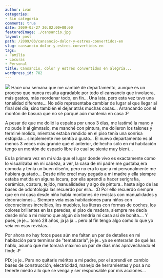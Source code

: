 ```yaml
---
author: ivan
categories:
- Sin categoría
comments: true
date: 2009-03-27 20:02:00+00:00
featuredImage: ./cansancio.jpg
layout: post
path: /2009/03/cansancio-dolor-y-estres-convertidos-en
slug: cansancio-dolor-y-estres-convertidos-en
tags:
- Familia
- Locuras
- Personal
title: Cansancio, dolor y estrés convertidos en alegría...
wordpress_id: 782
---
```


[![](/photos/cansancio.jpg)](https://4.bp.blogspot.com/_T2UWuNJg3dQ/SczwYVese7I/AAAAAAAABaA/ydTErahvyDg/s1600-h/cansancio.jpg)
Hace una semana que me cambié de departamento, aunque es un proceso que nunca resulta agradable por todo el cansancio que involucra, más gastos, más reordenar todo, en fin... Una lata, pero esta vez tuvo una tonalidad diferente... No sólo representaba cambiar de lugar al que llegar al final del día, sino también el dejar atrás muchas cosas... Arrancando con el montón de basura que no sé porqué aún mantenía en casa :P

A pesar de que me dolió la espalda por unos 3 días, me lastimé la mano y no pude ir al gimnasio, me manché con pintura, me dolieron los talones y terminé molido, mientras estaba rendido en el piso tenía una sonrisa estúpida... simplemente me sentía a gusto... El nuevo departamento es al menos 3 veces más grande que el anterior, de hecho sólo en mi habitación tengo un montón de espacio libre (lo cual se siente muy bien)...

Es la primera vez en mi vida que el lugar donde vivo es exactamente como lo visualizaba en mi cabeza, a ver, la casa de mi padre me gustaba,era cómoda y tenía un buen diseño, pero no era lo que a mi personalmente me hubiera gustado... Desde niño crecí muy pegado a mi madre y ella siempre estaba metida en alguna locura, por ella aprendí a hacer serigrafía, cerámica, costura, tejido, manualidades y algo de pintura.. hasta algo de las bases de odontología las recuerdo por ella... :D Por ello recuerdo siempre que en mi casa desde niño había montones de revistas con manualidades y decoraciones... Siempre veía esas habitaciones para niños con decoraciones increíbles, los muebles, las literas con formas de coches, los colores brillantes en las paredes, el piso de madera, siempre me decía desde niño a mi mismo que algún día tendría mi casa así de bonita.... Y pues, je je... tomó 28 años, ja ja ja... pero al fin tengo algo como lo que yo veía en esas revistas...

Por ahora no hay fotos pues aún me faltan un par de detalles en mi habitación para terminar de "tematizarla", je je.. ya se enterarán de qué les hablo, asumo que me tomará máximo un par de días más aprovechando el finde :P

PD: je je.. Para no quitarle méritos a mi padre, por el aprendí en cambio bases de construcción, electricidad, manejo de herramientas y pos a no tenerle miedo a lo que se venga y ser responsable por mis acciones...
